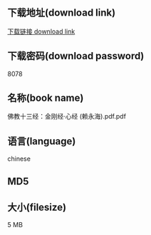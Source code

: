 ## 下载地址(download link)
[下载链接 download link](https://tutu365.netlify.app/?s=%E4%BD%9B%E6%95%99%E5%8D%81%E4%B8%89%E7%BB%8F%EF%BC%9A%E9%87%91%E5%88%9A%E7%BB%8F%C2%B7%E5%BF%83%E7%BB%8F+%28%E8%B5%96%E6%B0%B8%E6%B5%B7%29.pdf)

## 下载密码(download password)
8078

## 名称(book name)
佛教十三经：金刚经·心经 (赖永海).pdf.pdf

## 语言(language)
chinese

## MD5


## 大小(filesize)
5 MB
